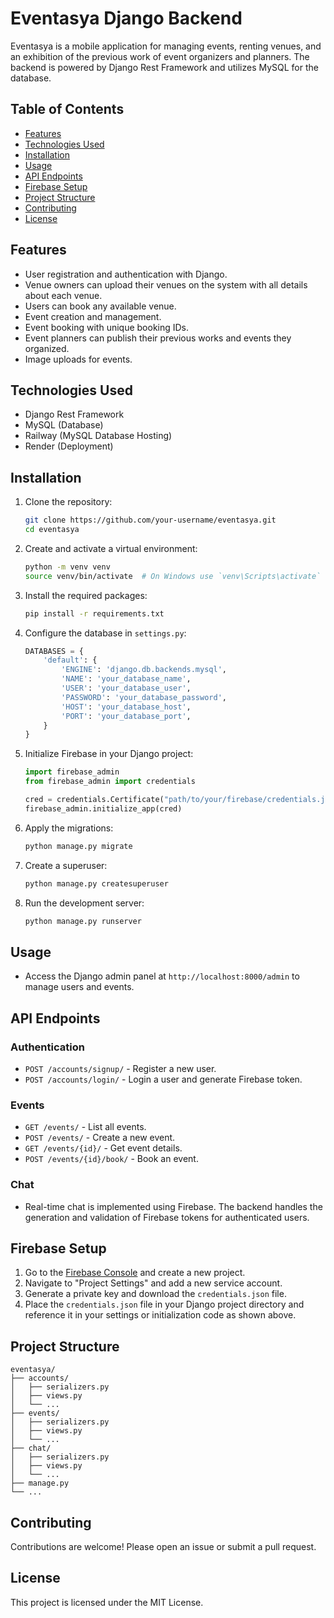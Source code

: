 
# Eventasya Django Backend

Eventasya is a mobile application for managing events, renting venues, and an exhibition of the previous work of event organizers and planners.
The backend is powered by Django Rest Framework and utilizes MySQL for the database.

## Table of Contents
- [Features](#features)
- [Technologies Used](#technologies-used)
- [Installation](#installation)
- [Usage](#usage)
- [API Endpoints](#api-endpoints)
- [Firebase Setup](#firebase-setup)
- [Project Structure](#project-structure)
- [Contributing](#contributing)
- [License](#license)

## Features
- User registration and authentication with Django.
- Venue owners can upload their venues on the system with all details about each venue.
- Users can book any available venue.
- Event creation and management.
- Event booking with unique booking IDs.
- Event planners can publish their previous works and events they organized.
- Image uploads for events.

## Technologies Used
- Django Rest Framework
- MySQL (Database)
- Railway (MySQL Database Hosting)
- Render (Deployment)

## Installation

1. Clone the repository:
   ```bash
   git clone https://github.com/your-username/eventasya.git
   cd eventasya
   ```

2. Create and activate a virtual environment:
   ```bash
   python -m venv venv
   source venv/bin/activate  # On Windows use `venv\Scripts\activate`
   ```

3. Install the required packages:
   ```bash
   pip install -r requirements.txt
   ```

4. Configure the database in `settings.py`:
   ```python
   DATABASES = {
       'default': {
           'ENGINE': 'django.db.backends.mysql',
           'NAME': 'your_database_name',
           'USER': 'your_database_user',
           'PASSWORD': 'your_database_password',
           'HOST': 'your_database_host',
           'PORT': 'your_database_port',
       }
   }
   ```

5. Initialize Firebase in your Django project:
   ```python
   import firebase_admin
   from firebase_admin import credentials

   cred = credentials.Certificate("path/to/your/firebase/credentials.json")
   firebase_admin.initialize_app(cred)
   ```

6. Apply the migrations:
   ```bash
   python manage.py migrate
   ```

7. Create a superuser:
   ```bash
   python manage.py createsuperuser
   ```

8. Run the development server:
   ```bash
   python manage.py runserver
   ```

## Usage
- Access the Django admin panel at `http://localhost:8000/admin` to manage users and events.

## API Endpoints
### Authentication
- `POST /accounts/signup/` - Register a new user.
- `POST /accounts/login/` - Login a user and generate Firebase token.

### Events
- `GET /events/` - List all events.
- `POST /events/` - Create a new event.
- `GET /events/{id}/` - Get event details.
- `POST /events/{id}/book/` - Book an event.

### Chat
- Real-time chat is implemented using Firebase. The backend handles the generation and validation of Firebase tokens for authenticated users.

## Firebase Setup
1. Go to the [Firebase Console](https://console.firebase.google.com/) and create a new project.
2. Navigate to "Project Settings" and add a new service account.
3. Generate a private key and download the `credentials.json` file.
4. Place the `credentials.json` file in your Django project directory and reference it in your settings or initialization code as shown above.

## Project Structure
```
eventasya/
├── accounts/
│   ├── serializers.py
│   ├── views.py
│   └── ...
├── events/
│   ├── serializers.py
│   ├── views.py
│   └── ...
├── chat/
│   ├── serializers.py
│   ├── views.py
│   └── ...
├── manage.py
└── ...
```

## Contributing
Contributions are welcome! Please open an issue or submit a pull request.

## License
This project is licensed under the MIT License.
```

